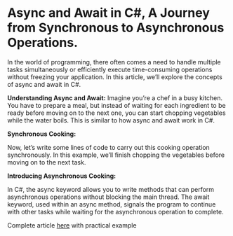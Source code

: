 ﻿# Async and Await in C#, A Journey from Synchronous to Asynchronous Operations.

In the world of programming, there often comes a need to handle multiple tasks simultaneously or efficiently execute time-consuming operations without freezing your application. In this article, we’ll explore the concepts of async and await in C#.

**Understanding Async and Await:**
Imagine you’re a chef in a busy kitchen. You have to prepare a meal, but instead of waiting for each
ingredient to be ready before moving on to the next one, you can start chopping vegetables while the water
boils. This is similar to how async and await work in C#.

**Synchronous Cooking:**

Now, let’s write some lines of code to carry out this cooking operation synchronously.
In this example, we’ll finish chopping the vegetables before moving on to the next task.

**Introducing Asynchronous Cooking:**

In C#, the async keyword allows you to write methods that can perform asynchronous operations without
blocking the main thread. The await keyword, used within an async method, signals the program to continue
with other tasks while waiting for the asynchronous operation to complete.

Complete article [here](https://medium.com/@anyanwuraphaelc/async-and-await-in-c-a-journey-from-synchronous-to-asynchronous-operations-30ce45bf801b) with practical example


